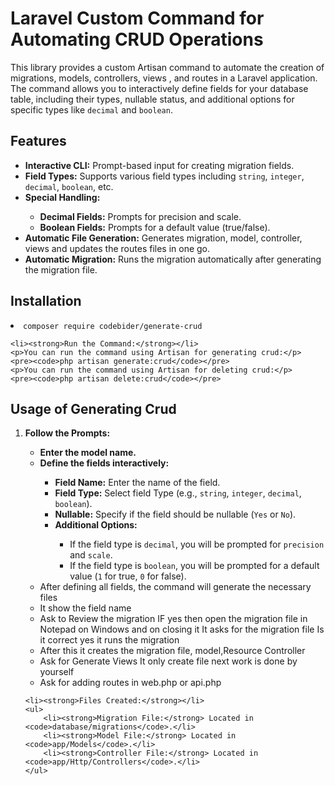 <h1>Laravel Custom Command for Automating CRUD Operations</h1>
<p>This library provides a custom Artisan command to automate the creation of migrations, models, controllers, views , and routes in a Laravel application. The command allows you to interactively define fields for your database table, including their types, nullable status, and additional options for specific types like <code>decimal</code> and <code>boolean</code>.</p>

<h2>Features</h2>
<ul>
    <li><strong>Interactive CLI:</strong> Prompt-based input for creating migration fields.</li>
    <li><strong>Field Types:</strong> Supports various field types including <code>string</code>, <code>integer</code>, <code>decimal</code>, <code>boolean</code>, etc.</li>
    <li><strong>Special Handling:</strong></li>
    <ul>
        <li><strong>Decimal Fields:</strong> Prompts for precision and scale.</li>
        <li><strong>Boolean Fields:</strong> Prompts for a default value (true/false).</li>
    </ul>
    <li><strong>Automatic File Generation:</strong> Generates migration, model, controller, views and updates the routes files in one go.</li>
    <li><strong>Automatic Migration:</strong> Runs the migration automatically after generating the migration file.</li>
</ul>

<h2>Installation</h2>
    <li><code>composer require codebider/generate-crud</code></li>

    <li><strong>Run the Command:</strong></li>
    <p>You can run the command using Artisan for generating crud:</p>
    <pre><code>php artisan generate:crud</code></pre>
    <p>You can run the command using Artisan for deleting crud:</p>
    <pre><code>php artisan delete:crud</code></pre>
</ol>

<h2>Usage of Generating Crud</h2>
<ol>
    <li><strong>Follow the Prompts:</strong></li>
    <ul>
        <li><strong>Enter the model name.</strong></li>
        <li><strong>Define the fields interactively:</strong></li>
        <ul>
            <li><strong>Field Name:</strong> Enter the name of the field.</li>
            <li><strong>Field Type:</strong> Select field Type (e.g., <code>string</code>, <code>integer</code>, <code>decimal</code>, <code>boolean</code>).</li>
            <li><strong>Nullable:</strong> Specify if the field should be nullable (<code>Yes</code> or <code>No</code>).</li>
            <li><strong>Additional Options:</strong></li>
            <ul>
                <li>If the field type is <code>decimal</code>, you will be prompted for <code>precision</code> and <code>scale</code>.</li>
                <li>If the field type is <code>boolean</code>, you will be prompted for a default value (<code>1</code> for true, <code>0</code> for false).</li>
            </ul>
        </ul>
        <li>After defining all fields, the command will generate the necessary files</li>
        <li>It show the field name</li>
        <li>Ask to Review the migration IF yes then open the migration file in Notepad on Windows and on closing it It asks for the migration file Is it correct yes it runs the migration</li>
        <li>After this it creates the migration file, model,Resource Controller</li>
        <li>Ask for Generate Views It only create file next work is done by yourself</li>
        <li>Ask for adding routes in web.php or api.php</li>
    </ul>

    <li><strong>Files Created:</strong></li>
    <ul>
        <li><strong>Migration File:</strong> Located in <code>database/migrations</code>.</li>
        <li><strong>Model File:</strong> Located in <code>app/Models</code>.</li>
        <li><strong>Controller File:</strong> Located in <code>app/Http/Controllers</code>.</li>
    </ul>
</ol>



